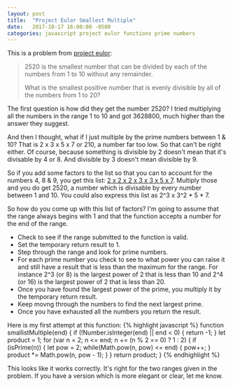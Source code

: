 ```yaml
---
layout: post
title:  "Project Eulor Smallest Multiple"
date:   2017-10-17 16:00:00 -0500
categories: javascript project eulor functions prime numbers
---
```


This is a problem from [project eulor](https://projecteuler.net/problem=5):

> 2520 is the smallest number that can be divided by each of the numbers from 1 to 10 without any remainder.
> 
> What is the smallest positive number that is evenly divisible by all of the numbers from 1 to 20?

The first question is how did they get the number 2520? I tried multiplying all the numbers in the range 1 to 10 and got 3628800, much higher than the answer they suggest. 

And then I thought, what if I just multiple by the prime numbers between 1 & 10? That is 2 x 3 x 5 x 7 or 210, a number far too low. So that can't be right either. Of course, because something is divisible by 2 doesn't mean that it's divisable by 4 or 8. And divisible by 3 doesn't mean divisible by 9. 

So if you add some factors to the list so that you can to account for the numbers 4, 8 & 9, you get this list: [2 x 2 x 2 x 3 x 3 x 5 x 7](https://www.google.com/search?client=safari&rls=en&q=2*2*2*3*3*5*7&ie=UTF-8&oe=UTF-8). Multiply those and you do get 2520, a number which is divisable by every number between 1 and 10. You could also express this list as 2^3 x 3^2 * 5 * 7.

So how do you come up with this list of factors? I'm going to assume that the range always begins with 1 and that the function accepts a number for the end of the range.
* Check to see if the range submitted to the function is valid.
* Set the temporary return result to 1.
* Step through the range and look for prime numbers.
* For each prime number you check to see to what power you can raise it and still have a result that is less than the maximum for the range. For instance 2^3 (or 8) is the largest power of 2 that is less than 10 and 2^4 (or 16) is the largest power of 2 that is less than 20.
* Once you have found the largest power of the prime, you multiply it by the temporary return result.
* Keep movng through the numbers to find the next largest prime.
* Once you have exhausted all the numbers you return the result. 

Here is my first attempt at this function:
{% highlight javascript %}
function smallistMultiple(end) {
  if (!Number.isInteger(end) || end < 0) {
    return -1;
  }
  let product = 1;
  for (var n = 2; n <= end; n += (n % 2 == 0) ? 1 : 2) {
    if (isPrime(n)) {
      let pow = 2;
      while(Math.pow(n, pow) <= end) {
        pow++;
      }
      product *= Math.pow(n, pow - 1);
    }
  }
  return product;
}
{% endhighlight %}

This looks like it works correctly. It's right for the two ranges given in the problem. If you have a version which is more elegant or clear, let me know.
